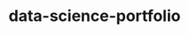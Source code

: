 # data-science-portfolio

<html lang="pl">
<head>
    <meta charset="UTF-8">
    <meta name="viewport" content="width=device-width, initial-scale=1.0">
    <title>Portfolio - Umiejętności</title>
    <style>
        * {
            margin: 0;
            padding: 0;
            box-sizing: border-box;
        }

        body {
            font-family: Arial, sans-serif;
            background-color: #f4f4f4;
            padding: 20px;
        }

        h2 {
            text-align: left;
            margin-bottom: 10px;
        }

        .content {
            max-width: 800px;
            margin: 0 auto;
            text-align: left;
        }

        .skills {
            display: flex;
            flex-direction: column;
            align-items: center;
            gap: 15px;
            margin-top: 20px;
        }

        .skill {
            display: flex;
            align-items: center;
            justify-content: space-between;
            width: 50%;
            background: white;
            padding: 10px 15px;
            border-radius: 8px;
            box-shadow: 0 2px 5px rgba(0, 0, 0, 0.2);
        }

        .skill label {
            font-weight: bold;
            flex: 1;
            text-align: left;
        }

        progress {
            flex: 2;
            width: 100%;
            height: 20px;
            border-radius: 10px;
            overflow: hidden;
        }

        progress::-webkit-progress-bar {
            background-color: #ddd;
            border-radius: 10px;
        }

        progress::-webkit-progress-value {
            background-color: #007bff;
            border-radius: 10px;
        }

        @media (max-width: 768px) {
            .skill {
                width: 80%;
            }
        }

        .projects {
            max-width: 800px;
            margin: 40px auto;
            text-align: center;
        }

        .project-list {
            display: grid;
            grid-template-columns: repeat(auto-fit, minmax(250px, 1fr));
            gap: 20px;
            margin-top: 20px;
        }

        .project {
            background: white;
            padding: 15px;
            border-radius: 8px;
            box-shadow: 0 2px 5px rgba(0, 0, 0, 0.2);
            transition: transform 0.3s ease;
        }

        .project:hover {
            transform: translateY(-5px);
        }

        .project h3 {
            margin-bottom: 10px;
        }

        .project a {
            display: inline-block;
            margin-top: 10px;
            padding: 8px 15px;
            background: #007bff;
            color: white;
            text-decoration: none;
            border-radius: 5px;
        }

        .project a:hover {
            background: #0056b3;
        }

        .key-features {
            display: flex;
            flex-direction: column;
            gap: 15px;
            margin-top: 20px;
            padding-left: 20px;
            text-align: left;
        }

        .feature {
            display: flex;
            align-items: start;
            gap: 15px;
            background-color: #f9f9f9;
            padding: 10px 15px;
            border-radius: 8px;
            box-shadow: 0 2px 5px rgba(0, 0, 0, 0.1);
        }

        .icon {
            font-size: 1.5rem;
            flex-shrink: 0;
        }

        .text {
            font-size: 1rem;
            color: #333;
        }

        .feature strong {
            color: #007bff;
        }
    </style>
</head>
<body>

<div class="content">
    <h3>About me</h3>
    <p>I am a third-year student of Informatics and Econometrics at the University of Gdańsk, aspiring to pursue a master's degree in Big Data. I am eager to learn, continuously improve my skills, and take on new challenges. My strong foundation in statistics, data analysis, and machine learning allows me to approach complex problems with a structured and analytical mindset. I am passionate about data-driven decision-making and always looking for opportunities to apply my knowledge to real-world problems.</p>
    
    <h2>Technical skills</h2>
    <div class="skills">
        <div class="skill">
            <label>Python</label>
            <progress value="30" max="100"></progress>
        </div>
        <div class="skill">
            <label>R</label>
            <progress value="10" max="100"></progress>
        </div>
        <div class="skill">
            <label>Excel</label>
            <progress value="60" max="100"></progress>
        </div>
        <div class="skill">
            <label>Statistica</label>
            <progress value="10" max="100"></progress>
        </div>
        <div class="skill">
            <label>SPSS</label>
            <progress value="20" max="100"></progress>
        </div>
        <div class="skill">
            <label>SQL</label>
            <progress value="10" max="100"></progress>
        </div>
    </div>
</div>

<h2>Projects</h2>
<div class="projects">
    <div class="project-list">
        <div class="project">
            <h3>Real Estate Data Scraping with Python</h3>
            <p>This project involved building a web scraper using Selenium to collect real estate listings from the Morizon website, focusing on apartments in Tricity, Poland. The scraper automates data extraction across multiple pages and collects detailed property information, including price, size, number of rooms, floor, location, and various additional attributes (e.g., building type, construction year, heating system, balcony, etc.).</p>
            <p><strong>Key Features:</strong></p>
            <div class="key-features">
                <div class="feature">
                    <div class="icon">
                    <img src="https://upload.wikimedia.org/wikipedia/commons/1/12/Flag_of_Poland.svg" alt="Polska" style="width: 30px; height: 20px;">
                        </div>
                <div class="text">
                <strong>Project Language:</strong> Polish
                    </div>
                </div>
                <div class="feature">
                    <div class="icon">📚</div>
                    <div class="text">
                        <strong>Libraries Used:</strong>
                        Selenium, Numpy, Pandas
                    </div>
                </div>
                <div class="feature">
                    <div class="icon">🔄</div>
                    <div class="text">
                        <strong>Web Scraping with Selenium:</strong>
                        Automated browsing and data collection from dynamically loaded pages.
                    </div>
                </div>
                <div class="feature">
                    <div class="icon">📊</div>
                    <div class="text">
                        <strong>Data Extraction:</strong>
                        Gathered detailed listing information and parsed it into structured data.
                    </div>
                </div>
                <div class="feature">
                    <div class="icon">💾</div>
                    <div class="text">
                        <strong>Data Storage:</strong>
                        Exported collected data into a CSV format for further analysis or use.
                    </div>
                </div>
                <div class="feature"><div class="icon">⚙️</div><div class="text"><strong>Error Handling & Robust Design:</strong>Dealt with pop-ups, timeouts, and missing elements to ensure smooth scraping.</div></div>
                <div class="feature">
                    <div class="icon">🔁</div>
                    <div class="text">
                        <strong>Efficient Navigation:</strong>
                        Developed a way to manage multi-page listings, gather unique links, and move smoothly between pages.
                    </div>
                </div>
            </div>
            <a href="https://github.com/mszczepkowski2003/portfolio_projects/blob/main/Real_estate_scraper.py">View Project</a>
        </div>
        <div class="project">
            <h3>Breast Cancer Classification with AdaBoost</h3>
            <p>This project was about developing a machine learning model to classify breast cancer cases using a dataset of tumor characteristics. The workflow included data preprocessing, exploratory data analysis, and feature engineering to optimize model performance. The classification model predicts whether a tumor is benign or malignant based on key attributes such as radius, texture, perimeter, and                 smoothness. Various evaluation metrics, including ROC curves and confusion matrices, were used to assess accuracy and reliability. Final model classifies cases with <strong>95% accuracy</strong>.</p>
            <p><strong>Key Features:</strong></p>
            <div class="key-features">
                <div class="feature">
                    <div class="icon">
                        <img src="https://upload.wikimedia.org/wikipedia/en/a/ae/Flag_of_the_United_Kingdom.svg" alt="Uk" style="width: 30px; height: 20px;">
                    </div>
                <div class="text">
                <strong>Project Language:</strong> English
                    </div>
                </div>
                   <div class="feature">
                    <div class="icon">📚</div>
                    <div class="text">
                        <strong>Libraries Used:</strong>
                        Pandas, Scikit-learn, Matplotlib, Seaborn
                    </div>
                </div>
                <div class="feature"><div class="icon">🧠</div><div class="text"><strong>Machine Learning:</strong> Developed, tested, evaluated and compared two machine learning models: Random Forest Classifier and AdaBoost.</div></div>
                <div class="feature"><div class="icon">📊</div><div class="text"><strong>Data Analysis:</strong> Performed exploratory data analysis.</div></div>
                <div class="feature"><div class="icon">🎯</div><div class="text"><strong>Hyperparameter Tunning:</strong> Applied Grid search to optimize model performance</div></div>
                <div class="feature"><div class="icon">📈</div><div class="text"><strong>Handling correlation:</strong>  Used Random Forest, which naturally handles highly correlated variables, avoiding the need for manual feature removal.</div></div>   
                <div class="feature"><div class="icon">💾</div><div class="text"><strong>Model Deployment</strong> Saved and deployed the trained model using joblib, making it reusable for future predictions</div></div>    
            </div>
            <a href="https://github.com/mszczepkowski2003/portfolio_projects/blob/main/Breast_cancer.ipynb">View Project</a>
        </div>

        <div class="project">
            <h3>NLP Classification of Film Reviews</h3>
            <p>The main goal of this project was to develop a machine learning model capable of correctly classifying film reviews as positive or negative. First, I performed vectorization and created a sparse matrix to analyze the most common words used by reviewers. The model achieved an accuracy of 86%, which is a strong result given the small dataset(1928 observations).</p>
            <p><strong>Key Features:</strong></p>
            <div class="key-features">
                <div class="feature">
                    <div class="icon">
                        <img src="https://upload.wikimedia.org/wikipedia/en/a/ae/Flag_of_the_United_Kingdom.svg" alt="Uk" style="width: 30px; height: 20px;">
                    </div>
                         <div class="text">
                <strong>Project Language:</strong> English
                    </div>
                </div>
                       <div class="feature">
                    <div class="icon">📚</div>
                    <div class="text">
                        <strong>Libraries Used:</strong>
                        Pandas, Scikit-learn, Wordcloud, Matplotlib, Seaborn
                    </div>
                </div>
                <div class="feature"><div class="icon">💬</div><div class="text"><strong>Natural Language Processing:</strong> Cleaned and preprocessed data and removed missing values.</div></div>
                <div class="feature"><div class="icon">📊</div><div class="text"><strong>Exploratory Data Analysis:</strong> Identified and visualized key words using word cloud.</div></div>
                <div class="feature"><div class="icon">🧠</div><div class="text"><strong>Machine learning:</strong> Created working sentiment classification model that predictcs if the movie review is positive or negative.</div></div>
            </div>
            <a href="https://github.com/mszczepkowski2003/portfolio_projects/blob/main/Text_classification.ipynb">View Project</a>
        </div>

        <div class="project">
            <h3>Protein Yoghurts Marketing Survey</h3>
            <p>This project goal was to find out student buying preferences in the protein yoghurt market. It involved three main stages. First, a survey was designed and conducted on a random sample of University of Gdańsk students to analyze their preferences. The second step focused on data cleaning and preprocessing, ensuring accuracy by handling missing values and inconsistencies to prepare the                       dataset for analysis. Finally, in the data analysis phase, various static and interactive visualizations were created to explore trends, correlations between variables were examined to gain deeper insights, and a cluster analysis using Ward’s hierarchical clustering was performed to identify distinct groups of potential customers.</p>
            <p><strong>Key Features:</strong></p>
            <div class="key-features">
                <div class="feature">
                    <div class="icon">
                    <img src="https://upload.wikimedia.org/wikipedia/commons/1/12/Flag_of_Poland.svg" alt="Polska" style="width: 30px; height: 20px;">
                        </div>
                <div class="text">
                <strong>Project Language:</strong> Polish
                    </div>
                </div>
                <div class="feature">
                    <div class="icon">📚</div>
                    <div class="text">
                        <strong>Libraries Used:</strong>
                        Pandas, Scikit-learn, Matplotlib, Seaborn, plotly
                    </div>
                </div>
                <div class="feature"><div class="icon">📝</div><div class="text"><strong>Collecting data:</strong> Created and conducted a survey.</div></div>
                <div class="feature"><div class="icon">🧹</div><div class="text"><strong>Data cleaning:</strong> Cleaned and prepared the data.</div></div>
                <div class="feature"><div class="icon">📊 </div><div class="text"><strong>Visualization:</strong> Created various plots via python libraries.</div></div>
                <div class="feature"><div class="icon">📈</div><div class="text"><strong>Statistical insights</strong> Calculated key statistical metrics to better understand the dataset.</div></div>
                <div class="feature"><div class="icon">🤖</div><div class="text"><strong>Machine learning </strong> Applied unsupervised clustering analysis to segment respondents into meaningful groups.</div></div>
            </div>
            <a href="https://github.com/mszczepkowski2003/portfolio_projects/blob/main/Badania_marketingowe.ipynb">View Project</a>
        </div>
    </div>
</div>




